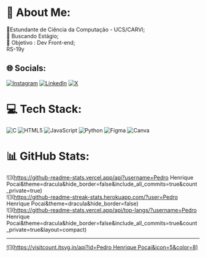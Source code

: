 # 💫 About Me:
🔭Estundante de Ciência da Computação - UCS/CARVI;<br>🤝 Buscando Estágio;<br>🌱 Objetivo : Dev Front-end;<br>RS-19y


## 🌐 Socials:
[![Instagram](https://img.shields.io/badge/Instagram-%23E4405F.svg?logo=Instagram&logoColor=white)](https://instagram.com/ph.pocai) [![LinkedIn](https://img.shields.io/badge/LinkedIn-%230077B5.svg?logo=linkedin&logoColor=white)](https://linkedin.com/in/Pedro-Henrique-Pocai) [![X](https://img.shields.io/badge/X-black.svg?logo=X&logoColor=white)](https://x.com/@ph_pocai) 

# 💻 Tech Stack:
![C](https://img.shields.io/badge/c-%2300599C.svg?style=for-the-badge&logo=c&logoColor=white) ![HTML5](https://img.shields.io/badge/html5-%23E34F26.svg?style=for-the-badge&logo=html5&logoColor=white) ![JavaScript](https://img.shields.io/badge/javascript-%23323330.svg?style=for-the-badge&logo=javascript&logoColor=%23F7DF1E) ![Python](https://img.shields.io/badge/python-3670A0?style=for-the-badge&logo=python&logoColor=ffdd54) ![Figma](https://img.shields.io/badge/figma-%23F24E1E.svg?style=for-the-badge&logo=figma&logoColor=white) ![Canva](https://img.shields.io/badge/Canva-%2300C4CC.svg?style=for-the-badge&logo=Canva&logoColor=white)
# 📊 GitHub Stats:
![](https://github-readme-stats.vercel.app/api?username=Pedro Henrique Pocai&theme=dracula&hide_border=false&include_all_commits=true&count_private=true)<br/>
![](https://github-readme-streak-stats.herokuapp.com/?user=Pedro Henrique Pocai&theme=dracula&hide_border=false)<br/>
![](https://github-readme-stats.vercel.app/api/top-langs/?username=Pedro Henrique Pocai&theme=dracula&hide_border=false&include_all_commits=true&count_private=true&layout=compact)

---
[![](https://visitcount.itsvg.in/api?id=Pedro Henrique Pocai&icon=5&color=8)](https://visitcount.itsvg.in)

<!-- Proudly created with GPRM ( https://gprm.itsvg.in ) -->